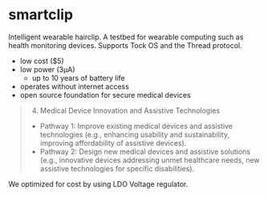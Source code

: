 # smartclip
Intelligent wearable hairclip. A testbed for wearable computing such as health monitoring devices. Supports Tock OS and the Thread protocol.

* low cost ($5)
* low power (3µA)
  * up to 10 years of battery life
* operates without internet access
* open source foundation for secure medical devices


> 4. Medical Device Innovation and Assistive Technologies
> - Pathway 1: Improve existing medical devices and assistive technologies (e.g., enhancing usability and sustainability, improving affordability of assistive devices).
> - Pathway 2: Design new medical devices and assistive solutions (e.g., innovative devices addressing unmet healthcare needs, new assistive technologies for specific disabilities).


We optimized for cost by using LDO Voltage regulator.
